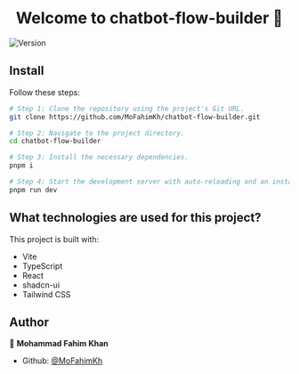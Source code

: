<h1 align="center">Welcome to chatbot-flow-builder 👋</h1>
<p>
  <img alt="Version" src="https://img.shields.io/badge/version-0.0.0-blue.svg?cacheSeconds=2592000" />
</p>

## Install

Follow these steps:

```sh
# Step 1: Clone the repository using the project's Git URL.
git clone https://github.com/MoFahimKh/chatbot-flow-builder.git

# Step 2: Navigate to the project directory.
cd chatbot-flow-builder

# Step 3: Install the necessary dependencies.
pnpm i

# Step 4: Start the development server with auto-reloading and an instant preview.
pnpm run dev
```

## What technologies are used for this project?

This project is built with:

- Vite
- TypeScript
- React
- shadcn-ui
- Tailwind CSS

## Author

👤 **Mohammad Fahim Khan**

- Github: [@MoFahimKh](https://github.com/MoFahimKh)
